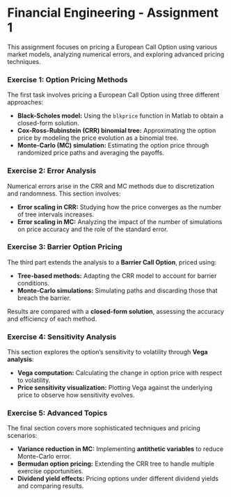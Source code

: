 # Financial Engineering - Assignment 1

This assignment focuses on pricing a European Call Option using various market models, analyzing numerical errors, and exploring advanced pricing techniques.

### Exercise 1: Option Pricing Methods

The first task involves pricing a European Call Option using three different approaches:

- **Black-Scholes model:** Using the `blkprice` function in Matlab to obtain a closed-form solution.
- **Cox-Ross-Rubinstein (CRR) binomial tree:** Approximating the option price by modeling the price evolution as a binomial tree.
- **Monte-Carlo (MC) simulation:** Estimating the option price through randomized price paths and averaging the payoffs.

### Exercise 2: Error Analysis

Numerical errors arise in the CRR and MC methods due to discretization and randomness. This section involves:

- **Error scaling in CRR:** Studying how the price converges as the number of tree intervals increases.
- **Error scaling in MC:** Analyzing the impact of the number of simulations on price accuracy and the role of the standard error.

### Exercise 3: Barrier Option Pricing

The third part extends the analysis to a **Barrier Call Option**, priced using:

- **Tree-based methods:** Adapting the CRR model to account for barrier conditions.
- **Monte-Carlo simulations:** Simulating paths and discarding those that breach the barrier.

Results are compared with a **closed-form solution**, assessing the accuracy and efficiency of each method.

### Exercise 4: Sensitivity Analysis

This section explores the option’s sensitivity to volatility through **Vega analysis**:

- **Vega computation:** Calculating the change in option price with respect to volatility.
- **Price sensitivity visualization:** Plotting Vega against the underlying price to observe how sensitivity evolves.

### Exercise 5: Advanced Topics

The final section covers more sophisticated techniques and pricing scenarios:

- **Variance reduction in MC:** Implementing **antithetic variables** to reduce Monte-Carlo error.
- **Bermudan option pricing:** Extending the CRR tree to handle multiple exercise opportunities.
- **Dividend yield effects:** Pricing options under different dividend yields and comparing results.
